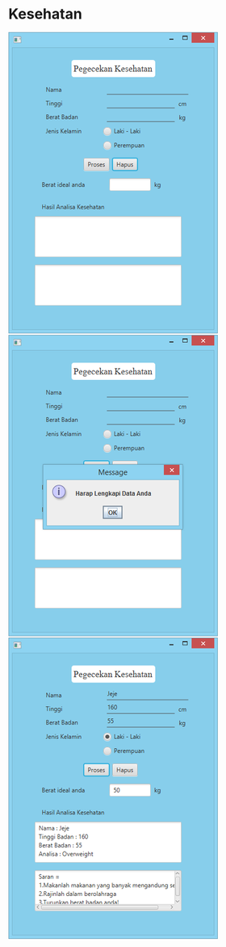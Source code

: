 # Kesehatan
![alt text](https://github.com/cnandaz/Kesehatan/blob/master/awal.PNG)
![alt text](https://github.com/cnandaz/Kesehatan/blob/master/error.PNG)
![alt text](https://github.com/cnandaz/Kesehatan/blob/master/akhir.PNG)
